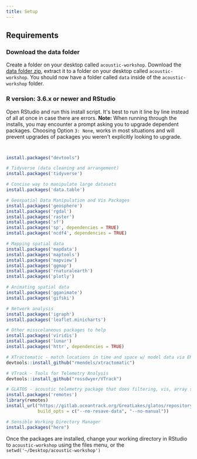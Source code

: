 ```yaml
---
title: Setup
---
```


## Requirements

### Download the data folder
Create a folder on your desktop called `acoustic-workshop`. Download the 
[data folder zip](https://github.com/ocean-tracking-network/jb-acoustic-telemetry/releases), 
extract it to a folder on your desktop called `acoustic-workshop`. You should now have a folder 
called `data` inside of the `acoustic-workshop` folder.

### R version: 3.6.x or newer and RStudio

Open RStudio and run this install script. It's best to run it line by line instead of all at once in case there are errors. 
<b>Note:</b> When running through the installs, you may encounter a prompt asking you to upgrade dependent packages. Choosing Option `3: None`, works in most situations and will prevent upgrades of packages you weren't explicitly looking to upgrade.
```r


install.packages("devtools")

# Tidyverse (data cleaning and arrangement)
install.packages('tidyverse')

# Concise way to manipulate large datasets
install.packages('data.table')

# Geospatial Data Manipulation and Vis Packages
install.packages('geosphere')
install.packages('rgdal')
install.packages('raster')
install.packages('sf')
install.packages('sp', dependencies = TRUE)
install.packages('ncdf4', dependencies = TRUE)

# Mapping spatial data
install.packages('mapdata')
install.packages('maptools')
install.packages('mapview')
install.packages('ggmap')
install.packages('rnaturalearth')
install.packages('plotly')

# Animating spatial data
install.packages('gganimate')
install.packages('gifski')

# Network analysis
install.packages('igraph')
install.packages('leaflet.minicharts')

# Other misscelaneous packages to help
install.packages('viridis')
install.packages('lunar')
install.packages('httr', dependencies = TRUE)

# XTractomatic - match locations in time and space w/ model data via ERDDAP
devtools::install_github("rmendels/xtractomatic")

# VTrack - Tools for Telemetry Analysis
devtools::install_github("rossdwyer/VTrack")

# GLATOS - acoustic telemetry package that does filtering, vis, array simulation, etc.
install.packages('remotes')
library(remotes)
install_url("https://gitlab.oceantrack.org/GreatLakes/glatos/repository/master/archive.zip",
            build_opts = c("--no-resave-data", "--no-manual"))  

# Sensible Working Directory Manager
install.packages("here")
```

Once the packages are installed, change your working directory in RStudio to `acoustic-workshop` using the files menu, or the `setwd('~/Desktop/acoustic-workshop')`


